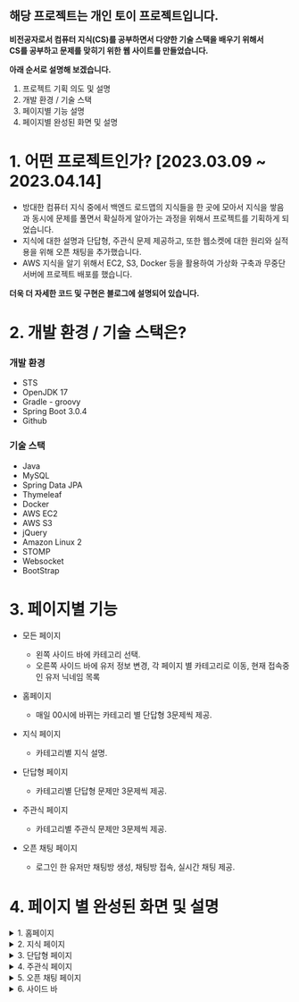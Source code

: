 ## 해당 프로젝트는 개인 토이 프로젝트입니다.<br/>
 
**비전공자로서 컴퓨터 지식(CS)를 공부하면서 다양한 기술 스택을 배우기 위해서**<br/> 
**CS를 공부하고 문제를 맞히기 위한 웹 사이트를 만들었습니다.**

**아래 순서로 설명해 보겠습니다.**

  1. 프로젝트 기획 의도 및 설명
  2. 개발 환경 / 기술 스택
  3. 페이지별 기능 설명
  4. 페이지별 완성된 화면 및 설명
 
# 1. 어떤 프로젝트인가? [2023.03.09 ~ 2023.04.14]

- 방대한 컴퓨터 지식 중에서 백엔드 로드맵의 지식들을 한 곳에 모아서 지식을 쌓음과 동시에 문제를 풀면서 확실하게 알아가는 과정을 위해서 프로젝트를 기획하게 되었습니다.
- 지식에 대한 설명과 단답형, 주관식 문제 제공하고, 또한 웹소켓에 대한 원리와 실적용을 위해 오픈 채팅을 추가했습니다.
- AWS 지식을 알기 위해서 EC2, S3, Docker 등을 활용하여 가상화 구축과 무중단 서버에 프로젝트 배포를 했습니다.

**더욱 더 자세한 코드 및 구현은 블로그에 설명되어 있습니다.**

# 2. 개발 환경 / 기술 스택은?

### 개발 환경

- STS
- OpenJDK 17
- Gradle - groovy
- Spring Boot 3.0.4
- Github

### 기술 스택

- Java
- MySQL
- Spring Data JPA
- Thymeleaf
- Docker
- AWS EC2
- AWS S3
- jQuery
- Amazon Linux 2
- STOMP
- Websocket
- BootStrap

# 3. 페이지별 기능

- 모든 페이지
  - 왼쪽 사이드 바에 카테고리 선택.
  - 오른쪽 사이드 바에 유저 정보 변경, 각 페이지 별 카테고리로 이동, 현재 접속중인 유저 닉네임 목록<br/>
  
- 홈페이지
  - 매일 00시에 바뀌는 카테고리 별 단답형 3문제씩 제공.
  
- 지식 페이지
  - 카테고리별 지식 설명.
  
- 단답형 페이지
  - 카테고리별 단답형 문제만 3문제씩 제공.
  
- 주관식 페이지
  - 카테고리별 주관식 문제만 3문제씩 제공.
  
- 오픈 채팅 페이지
  - 로그인 한 유저만 채팅방 생성, 채팅방 접속, 실시간 채팅 제공.

# 4. 페이지 별 완성된 화면 및 설명

<details>
<summary>1. 홈페이지</summary>
![image](https://user-images.githubusercontent.com/93322974/233050950-693f37d4-3e1b-460b-8f4f-b5655a0b089a.png)<br/><br/>

- 카테고리별로 오늘의 문제 3문제 씩 제공하고 매일 00시에만 바뀌도록 스프링의 Scheduled를 사용하여 구현했습니다.
</details>

<details>
<summary>2. 지식 페이지</summary>
![image](https://user-images.githubusercontent.com/93322974/233051004-a7ecfe9e-ee21-4ce8-a590-413220a9062e.png) <br/><br/>
 
- 카테고리별로 지식을 제공하고, 지식을 클릭하면 Ajax로 지식 팝업이 뜨도록 구현했습니다.

## 지식마다 댓글 팝업
![image](https://user-images.githubusercontent.com/93322974/233051140-5e188578-4de4-494f-bd24-0eb8466f6c56.png) <br/><br/>

- 댓글 모양을 클릭하면 Collapse 기능을 이용하여 댓글이 나오고, 로그인 한 유저만 댓글이 작성가능합니다.
- 댓글은 댓글과 답글로 나뉘어지며, 답글은 들여쓰기가 되어 있고, 답글을 클릭하여 Collapse 기능을 사용하여 보거나 숨길 수 있습니다.
- 좋아요, 댓글, 답글, 수정, 삭제 모두 Ajax로 바로 보이도록 구현했습니다.
- 삭제한 댓글은 삭제한 댓글입니다. 라고 댓글 내용이 바뀝니다.
</details>

<details>
<summary>3. 단답형 페이지</summary>
![image](https://user-images.githubusercontent.com/93322974/233051170-21dc419b-4443-4fa1-98d9-724f7d323be6.png) <br/><br/>

- 홈페이지와 같이 단답형 문제만을 제공하지만, 문제가 고정이 아니어서 새로고침 할 때마다 문제가 바뀝니다.
- 문제를 맞추거나 다른 문제를 풀고 싶을 때 넘기기를 클릭하면 같은 카테고리 내의 문제로 랜덤하게 바뀝니다.
</details>

<details>
<summary>4. 주관식 페이지</summary>
![image](https://user-images.githubusercontent.com/93322974/233051193-c1ca55e2-6b8a-4df0-b8c5-7279d5912721.png) <br/><br/>

- 주관식 문제만 랜덤으로 2개씩 제공하며, 테이블 형식 문제는 테이블 형식으로 제공합니다.
- 단답형 페이지와 같이 넘기기를 클릭하면 같은 카테고리 내의 문제로 랜덤하게 바뀝니다.
</details>

<details>
<summary>5. 오픈 채팅 페이지</summary>
![image](https://user-images.githubusercontent.com/93322974/233051827-9282d895-bfc9-40e8-ab5b-dc964bb9519d.png) <br/><br/>

![image](https://user-images.githubusercontent.com/93322974/233051673-0360bd21-8506-4b9e-bf88-f23932f69d6f.png) 
![image](https://user-images.githubusercontent.com/93322974/233051752-deca42b5-259b-4078-b218-27f9aeb99dd6.png) <br/><br/>

</details>

<details>
 <summary>6. 사이드 바</summary>
 ![image](https://user-images.githubusercontent.com/93322974/233054338-9f3c1606-dd76-4d9d-846f-eb81da1421ce.png) <br/><br/>

 - 
 
 ![image](https://user-images.githubusercontent.com/93322974/233054345-ef6bc22a-5934-4283-b5ef-c3042a65f8bc.png) <br/><br/>

</details>
